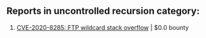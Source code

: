 ## Reports in uncontrolled recursion category:
1. [CVE-2020-8285: FTP wildcard stack overflow](https://hackerone.com/reports/1045844) | $0.0 bounty